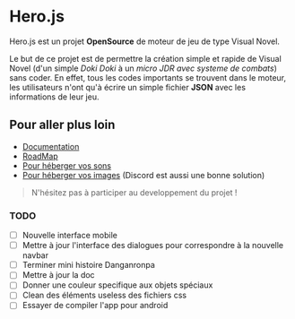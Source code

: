 # Hero.js

Hero.js est un projet **OpenSource** de moteur de jeu de type Visual Novel.

Le but de ce projet est de permettre la création simple et rapide de Visual Novel (d'un simple *Doki Doki* à un *micro JDR avec systeme de combats*) sans coder.
En effet, tous les codes importants se trouvent dans le moteur, les utilisateurs n'ont qu'à écrire un simple fichier **JSON** avec les informations de leur jeu.


## Pour aller plus loin

* [Documentation](https://github.com/ArthurTakase/Heros.js/wiki)
* [RoadMap](https://github.com/ArthurTakase/Heros.js/projects/1)
* [Pour héberger vos sons](https://jukehost.co.uk/)
* [Pour héberger vos images](https://www.zupimages.net/) (Discord est aussi une bonne solution)

> N'hésitez pas à participer au developpement du projet !

### TODO
- [ ] Nouvelle interface mobile
- [ ] Mettre à jour l'interface des dialogues pour correspondre à la nouvelle navbar
- [ ] Terminer mini histoire Danganronpa
- [ ] Mettre à jour la doc
- [ ] Donner une couleur specifique aux objets spéciaux
- [ ] Clean des éléments useless des fichiers css
- [ ] Essayer de compiler l'app pour android